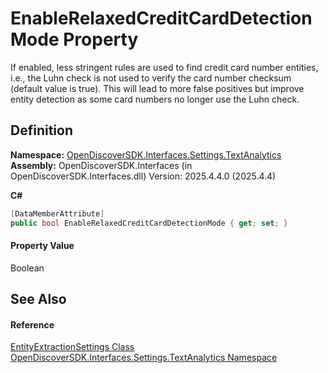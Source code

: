 # EnableRelaxedCreditCardDetectionMode Property


If enabled, less stringent rules are used to find credit card number entities, i.e., the Luhn check is not used to verify the card number checksum (default value is true). This will lead to more false positives but improve entity detection as some card numbers no longer use the Luhn check.



## Definition
**Namespace:** <a href="426e0aba-3c94-7f71-597c-2ec5efa7782b">OpenDiscoverSDK.Interfaces.Settings.TextAnalytics</a>  
**Assembly:** OpenDiscoverSDK.Interfaces (in OpenDiscoverSDK.Interfaces.dll) Version: 2025.4.4.0 (2025.4.4)

**C#**
``` C#
[DataMemberAttribute]
public bool EnableRelaxedCreditCardDetectionMode { get; set; }
```



#### Property Value
Boolean

## See Also


#### Reference
<a href="ec55b021-9975-fde7-8194-2e5ebc6ce775">EntityExtractionSettings Class</a>  
<a href="426e0aba-3c94-7f71-597c-2ec5efa7782b">OpenDiscoverSDK.Interfaces.Settings.TextAnalytics Namespace</a>  
